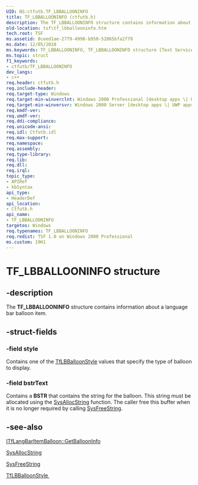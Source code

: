 ```yaml
---
UID: NS:ctfutb.TF_LBBALLOONINFO
title: TF_LBBALLOONINFO (ctfutb.h)
description: The TF_LBBALLOONINFO structure contains information about a language bar balloon item.
old-location: tsf\tf_lbballooninfo.htm
tech.root: TSF
ms.assetid: 8ceed1ae-27f9-4998-b950-52865bfa2f79
ms.date: 12/05/2018
ms.keywords: TF_LBBALLOONINFO, TF_LBBALLOONINFO structure [Text Services Framework], _tsf_tf_lbballooninfo_ref, ctfutb/TF_LBBALLOONINFO, tsf.tf_lbballooninfo
ms.topic: struct
f1_keywords:
- ctfutb/TF_LBBALLOONINFO
dev_langs:
- c++
req.header: ctfutb.h
req.include-header: 
req.target-type: Windows
req.target-min-winverclnt: Windows 2000 Professional [desktop apps \| UWP apps]
req.target-min-winversvr: Windows 2000 Server [desktop apps \| UWP apps]
req.kmdf-ver: 
req.umdf-ver: 
req.ddi-compliance: 
req.unicode-ansi: 
req.idl: Ctfutb.idl
req.max-support: 
req.namespace: 
req.assembly: 
req.type-library: 
req.lib: 
req.dll: 
req.irql: 
topic_type:
- APIRef
- kbSyntax
api_type:
- HeaderDef
api_location:
- Ctfutb.h
api_name:
- TF_LBBALLOONINFO
targetos: Windows
req.typenames: TF_LBBALLOONINFO
req.redist: TSF 1.0 on Windows 2000 Professional
ms.custom: 19H1
---
```


# TF_LBBALLOONINFO structure


## -description



The <b>TF_LBBALLOONINFO</b> structure contains information about a language bar balloon item.




## -struct-fields




### -field style

Contains one of the <a href="https://docs.microsoft.com/windows/win32/api/ctfutb/ne-ctfutb-tflbballoonstyle">TfLBBalloonStyle</a> values that specify the type of balloon to display.


### -field bstrText

Contains a <b>BSTR</b> that contains the string for the balloon. This string must be allocated using the <a href="https://docs.microsoft.com/previous-versions/windows/desktop/api/oleauto/nf-oleauto-sysallocstring">SysAllocString</a> function. The caller free this buffer when it is no longer required by calling <a href="https://docs.microsoft.com/previous-versions/windows/desktop/api/oleauto/nf-oleauto-sysfreestring">SysFreeString</a>.


## -see-also




<a href="https://docs.microsoft.com/windows/desktop/api/ctfutb/nf-ctfutb-itflangbaritemballoon-getballooninfo">ITfLangBarItemBalloon::GetBalloonInfo
      </a>



<a href="https://docs.microsoft.com/previous-versions/windows/desktop/api/oleauto/nf-oleauto-sysallocstring">SysAllocString</a>



<a href="https://docs.microsoft.com/previous-versions/windows/desktop/api/oleauto/nf-oleauto-sysfreestring">SysFreeString</a>



<a href="https://docs.microsoft.com/windows/win32/api/ctfutb/ne-ctfutb-tflbballoonstyle">TfLBBalloonStyle
      </a>
 

 

